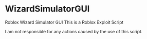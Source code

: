 # WizardSimulatorGUI
Roblox Wizard Simulator GUI
This is a Roblox Exploit Script

I am not responsible for any actions caused by the use of this script.
